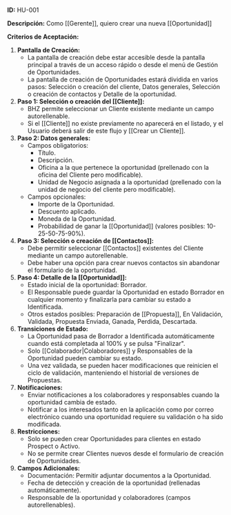 
**ID:** HU-001

**Descripción:** Como [[Gerente]], quiero crear una nueva [[Oportunidad]] 



**Criterios de Aceptación:**

1. **Pantalla de Creación:**
    - La pantalla de creación debe estar accesible desde la pantalla principal a través de un acceso rápido o desde el menú de Gestión de Oportunidades.
    - La pantalla de creación de Oportunidades estará dividida en varios pasos: Selección o creación del cliente, Datos generales, Selección o creación de contactos y Detalle de la oportunidad.
2. **Paso 1: Selección o creación del [[Cliente]]:**
    - BHZ permite seleccionar un Cliente existente mediante un campo autorellenable.
    - Si el [[Cliente]] no existe previamente no aparecerá en el listado, y el Usuario deberá salir de este flujo y [[Crear un Cliente]].
3. **Paso 2: Datos generales:**
    - Campos obligatorios:
        - Título.
        - Descripción.
        - Oficina a la que pertenece la oportunidad (prellenado con la oficina del Cliente pero modificable).
        - Unidad de Negocio asignada a la oportunidad (prellenado con la unidad de negocio del cliente pero modificable).
    - Campos opcionales:
        - Importe de la Oportunidad.
        - Descuento aplicado.
        - Moneda de la Oportunidad.
        - Probabilidad de ganar la [[Oportunidad]] (valores posibles: 10-25-50-75-90%).
4. **Paso 3: Selección o creación de [[Contactos]]:**
    - Debe permitir seleccionar [[Contactos]] existentes del Cliente mediante un campo autorellenable.
    - Debe haber una opción para crear nuevos contactos sin abandonar el formulario de la oportunidad.
5. **Paso 4: Detalle de la [[Oportunidad]]:**
    - Estado inicial de la oportunidad: Borrador.
    - El Responsable puede guardar la Oportunidad en estado Borrador en cualquier momento y finalizarla para cambiar su estado a Identificada.
    - Otros estados posibles: Preparación de [[Propuesta]], En Validación, Validada, Propuesta Enviada, Ganada, Perdida, Descartada.
6. **Transiciones de Estado:**
    - La Oportunidad pasa de Borrador a Identificada automáticamente cuando está completada al 100% y se pulsa "Finalizar".
    - Solo [[Colaborador|Colaboradores]] y Responsables de la Oportunidad pueden cambiar su estado.
    - Una vez validada, se pueden hacer modificaciones que reinicien el ciclo de validación, manteniendo el historial de versiones de Propuestas.
7. **Notificaciones:**
    - Enviar notificaciones a los colaboradores y responsables cuando la oportunidad cambia de estado.
    - Notificar a los interesados tanto en la aplicación como por correo electrónico cuando una oportunidad requiere su validación o ha sido modificada.
8. **Restricciones:**
    - Solo se pueden crear Oportunidades para clientes en estado Prospect o Activo.
    - No se permite crear Clientes nuevos desde el formulario de creación de Oportunidades.
9. **Campos Adicionales:**
    - Documentación: Permitir adjuntar documentos a la Oportunidad.
    - Fecha de detección y creación de la oportunidad (rellenadas automáticamente).
    - Responsable de la oportunidad y colaboradores (campos autorellenables).

